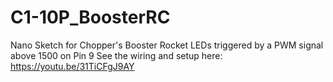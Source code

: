 # C1-10P_BoosterRC
Nano Sketch for Chopper's Booster Rocket LEDs triggered by a PWM signal above 1500 on Pin 9
See the wiring and setup here: https://youtu.be/31TiCFgJ9AY
